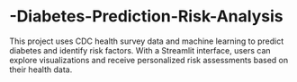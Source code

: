 # -Diabetes-Prediction-Risk-Analysis

This project uses CDC health survey data and machine learning to predict diabetes and identify risk factors. With a Streamlit interface, users can explore visualizations and receive personalized risk assessments based on their health data.
